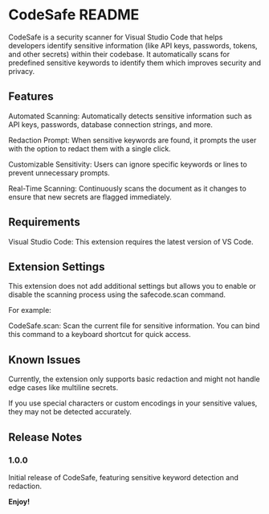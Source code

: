 # CodeSafe README

CodeSafe is a security scanner for Visual Studio Code that helps developers identify sensitive information (like API keys, passwords, tokens, and other secrets) within their codebase. It automatically scans for predefined sensitive keywords to identify them which improves security and privacy.

## Features

Automated Scanning: Automatically detects sensitive information such as API keys, passwords, database connection strings, and more.

Redaction Prompt: When sensitive keywords are found, it prompts the user with the option to redact them with a single click.

Customizable Sensitivity: Users can ignore specific keywords or lines to prevent unnecessary prompts.

Real-Time Scanning: Continuously scans the document as it changes to ensure that new secrets are flagged immediately.

## Requirements

Visual Studio Code: This extension requires the latest version of VS Code.

## Extension Settings

This extension does not add additional settings but allows you to enable or disable the scanning process using the safecode.scan command.

For example:

CodeSafe.scan: Scan the current file for sensitive information.
You can bind this command to a keyboard shortcut for quick access.

## Known Issues

Currently, the extension only supports basic redaction and might not handle edge cases like multiline secrets.

If you use special characters or custom encodings in your sensitive values, they may not be detected accurately.

## Release Notes

### 1.0.0

Initial release of CodeSafe, featuring sensitive keyword detection and redaction.


**Enjoy!**
